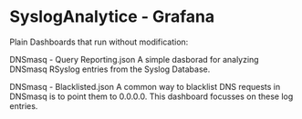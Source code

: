 # SyslogAnalytice - Grafana

Plain Dashboards that run without modification:

DNSmasq - Query Reporting.json
A simple dasborad for analyzing DNSmasq RSyslog entries from the Syslog Database.

DNSmasq - Blacklisted.json
A common way to blacklist DNS requests in DNSmasq is to point them to 0.0.0.0. This dashboard focusses on these log entries.
